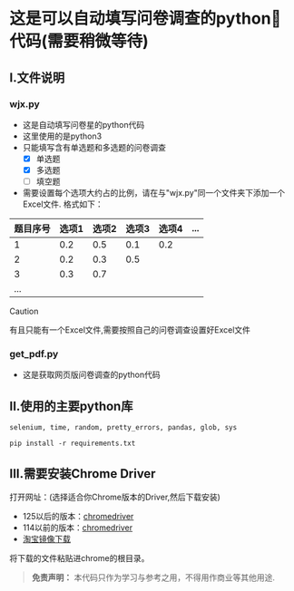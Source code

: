 # 这是可以自动填写问卷调查的python🐍代码(需要稍微等待)
## I.文件说明
### wjx.py
* 这是自动填写问卷星的python代码
* 这里使用的是python3
* 只能填写含有单选题和多选题的问卷调查
    - [x] 单选题
    - [x] 多选题
    - [ ] 填空题
* 需要设置每个选项大约占的比例，请在与"wjx.py"同一个文件夹下添加一个Excel文件.
格式如下：

|题目序号| 选项1 | 选项2 | 选项3 | 选项4 | ...|
|---|---|---|---|---|---|
| 1 | 0.2 | 0.5 | 0.1 | 0.2 |
| 2 | 0.2 | 0.3 | 0.5 |
| 3 | 0.3 | 0.7 |
| ... |

> [!CAUTION]
> 有且只能有一个Excel文件,需要按照自己的问卷调查设置好Excel文件

### get_pdf.py
* 这是获取网页版问卷调查的python代码

## II.使用的主要python库
```
selenium, time, random, pretty_errors, pandas, glob, sys
```
```
pip install -r requirements.txt
```

## III.需要安装Chrome Driver
打开网址：(选择适合你Chrome版本的Driver,然后下载安装)
- 125以后的版本：[chromedriver](https://googlechromelabs.github.io/chrome-for-testing/#canary)
- 114以前的版本：[chromedriver](https://chromedriver.storage.googleapis.com/index.html)
- [淘宝镜像下载](https://registry.npmmirror.com/binary.html?path=chrome-for-testing/)

将下载的文件粘贴进chrome的根目录。

> **免责声明：**
> 本代码只作为学习与参考之用，不得用作商业等其他用途.
